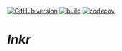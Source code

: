[![GitHub version](https://img.shields.io/github/release/usommerl/lnkr.svg?style=for-the-badge)](https://github.com/usommerl/lnkr/releases)
[![build](https://img.shields.io/github/workflow/status/usommerl/lnkr/ci?style=for-the-badge)](https://github.com/usommerl/lnkr/actions?query=workflow%3Aci)
[![codecov](https://img.shields.io/codecov/c/github/usommerl/lnkr?style=for-the-badge)](https://codecov.io/gh/usommerl/lnkr)
# _lnkr_
